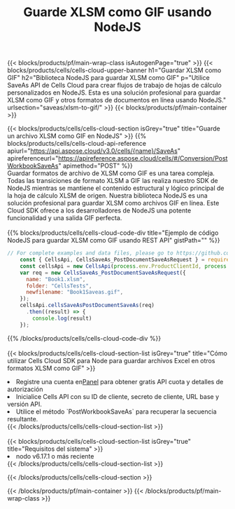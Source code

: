 ﻿---
title:  Guarde XLSM como GIF usando NodeJS
description:  Utilizando Aspose.Cells Cloud SDK para NodeJS para guardar el archivo en formato XLSM como archivo en formato GIF.
---
{{< blocks/products/pf/main-wrap-class isAutogenPage="true" >}}
{{< blocks/products/cells/cells-cloud-upper-banner h1="Guardar XLSM como GIF" h2="Biblioteca NodeJS para guardar XLSM como GIF" p="Utilice SaveAs API de Cells Cloud para crear flujos de trabajo de hojas de cálculo personalizados en NodeJS. Esta es una solución profesional para guardar XLSM como GIF y otros formatos de documentos en línea usando NodeJS." urlsection="saveas/xlsm-to-gif/" >}}
{{< blocks/products/pf/main-container >}}

{{< blocks/products/cells/cells-cloud-section isGrey="true" title="Guarde un archivo XLSM como GIF en NodeJS" >}}
{{% blocks/products/cells/cells-cloud-api-reference apiurl="https://api.aspose.cloud/v3.0/cells/{name}/SaveAs" apireferenceurl="https://apireference.aspose.cloud/cells/#/Conversion/PostWorkbookSaveAs" apimethod="POST" %}}
<br/>
Guardar formatos de archivo de XLSM como GIF es una tarea compleja. Todas las transiciones de formato XLSM a GIF las realiza nuestro SDK de NodeJS mientras se mantiene el contenido estructural y lógico principal de la hoja de cálculo XLSM de origen. Nuestra biblioteca NodeJS es una solución profesional para guardar XLSM como archivos GIF en línea. Este Cloud SDK ofrece a los desarrolladores de NodeJS una potente funcionalidad y una salida GIF perfecta.
<br/>
<br/>
{{% blocks/products/cells/cells-cloud-code-div title="Ejemplo de código NodeJS para guardar XLSM como GIF usando REST API" gistPath="" %}}
  
```js
// For complete examples and data files, please go to https://github.com/aspose-cells-cloud/aspose-cells-cloud-node/
    const { CellsApi, CellsSaveAs_PostDocumentSaveAsRequest } = require("asposecellscloud");
    const cellsApi = new CellsApi(process.env.ProductClientId, process.env.ProductClientSecret);
    var req = new CellsSaveAs_PostDocumentSaveAsRequest({
      name: "Book1.xlsm",
      folder: "CellsTests",
      newfilename: "Book1Saveas.gif",
    });
    cellsApi.cellsSaveAsPostDocumentSaveAs(req)
      .then((result) => {
        console.log(result)
    });
```
  
{{% /blocks/products/cells/cells-cloud-code-div %}}
<br/>
<br/>
{{< blocks/products/cells/cells-cloud-section-list isGrey="true" title="Cómo utilizar Cells Cloud SDK para Node para guardar archivos Excel en otros formatos XLSM como GIF" >}}
<li> Registre una cuenta en<a href="https://dashboard.aspose.cloud/">Panel</a> para obtener gratis API cuota y detalles de autorización</li>
<li>Inicialice Cells API con su ID de cliente, secreto de cliente, URL base y versión API.</li>
<li>Utilice el método `PostWorkbookSaveAs` para recuperar la secuencia resultante.</li>
{{< /blocks/products/cells/cells-cloud-section-list >}}
<br/>
<br/>
{{< blocks/products/cells/cells-cloud-section-list isGrey="true" title="Requisitos del sistema" >}}
<li>nodo v6.17.1 o más reciente</li>
{{< /blocks/products/cells/cells-cloud-section-list >}}

{{< /blocks/products/cells/cells-cloud-section >}}

{{< /blocks/products/pf/main-container >}}
{{< /blocks/products/pf/main-wrap-class >}}
